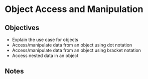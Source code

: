 # Object Access and Manipulation

## Objectives

* Explain the use case for objects
* Access/manipulate data from an object using dot notation
* Access/manipulate data from an object using bracket notation
* Access nested data in an object

## Notes
